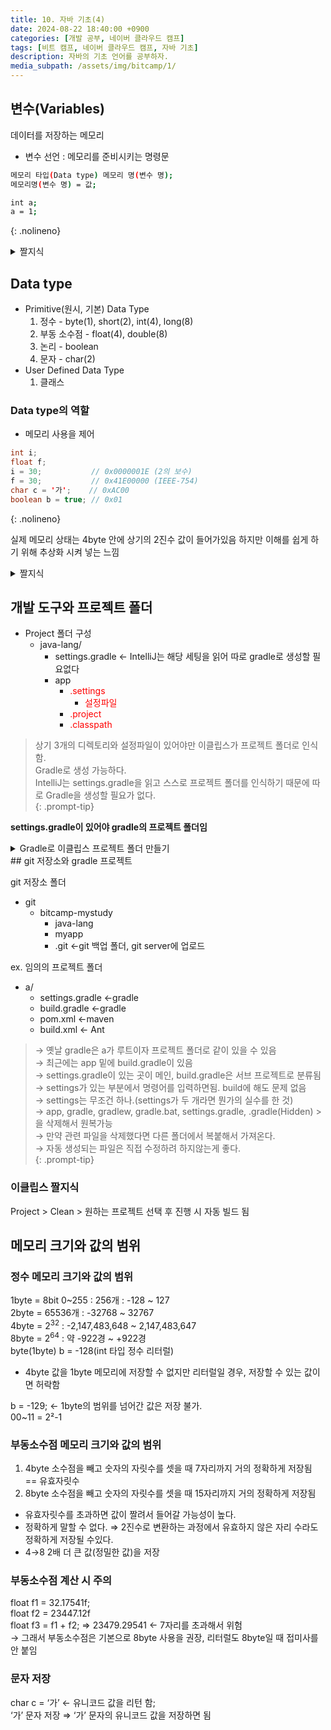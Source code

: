 ```yaml
---
title: 10. 자바 기초(4)
date: 2024-08-22 18:40:00 +0900
categories: [개발 공부, 네이버 클라우드 캠프]
tags: [비트 캠프, 네이버 클라우드 캠프, 자바 기초] 
description: 자바의 기초 언어를 공부하자.
media_subpath: /assets/img/bitcamp/1/
---
```


## 변수(Variables)
데이터를 저장하는 메모리   
- 변수 선언 : 메모리를 준비시키는 명령문

```bash
메모리 타입(Data type) 메모리 명(변수 명);
메모리명(변수 명) = 값;

int a;
a = 1;
```
{: .nolineno}

<details markdown=1>
<summary markdown="span">짤지식</summary>

- = : assgnment operator (대입, 할당, 배정)

</details>


## Data type

- Primitive(원시, 기본) Data Type
    1. 정수 - byte(1), short(2), int(4), long(8)
    2. 부동 소수점 - float(4), double(8)
    3. 논리 - boolean
    4. 문자 - char(2)
- User Defined Data Type
    1. 클래스

### Data type의 역할

- 메모리 사용을 제어

```java
int i;
float f;
i = 30;           // 0x0000001E (2의 보수)
f = 30;           // 0x41E00000 (IEEE-754)
char c = '가';    // 0xAC00
boolean b = true; // 0x01
```
{: .nolineno}

실제 메모리 상태는 4byte 안에 상기의 2진수 값이 들어가있음 하지만 이해를 쉽게 하기 위해 추상화 시켜 넣는 느낌

<details markdown=1>
<summary markdown="span">짤지식</summary>

- whitespace
    - space (공백)
    - tap
    - newline (줄바꿈)

</details>

## 개발 도구와 프로젝트 폴더

- Project 폴더 구성
    - java-lang/
        - settings.gradle ← IntelliJ는 해당 세팅을 읽어 따로 gradle로 생성할 필요없다
        - app
            - <span style="color: red">.settings</span>
                - <span style="color: red">설정파일</span>
            - <span style="color: red">.project</span>
            - <span style="color: red">.classpath</span>

> 상기 3개의 디렉토리와 설정파일이 있어야만 이클립스가 프로젝트 폴더로 인식함.   
> Gradle로 생성 가능하다.   
> IntelliJ는 settings.gradle을 읽고 스스로 프로젝트 폴더를 인식하기 때문에 따로 Gradle을 생성할 필요가 없다.   
{: .prompt-tip}

**settings.gradle이 있어야 gradle의 프로젝트 폴더임**

<details markdown=1>
<summary markdown="span">Gradle로 이클립스 프로젝트 폴더 만들기</summary>

1. build.gradle로 가서 아래 코드를 추가해준다.
        
    ```gradle
    //기존 플러그인에 이클립스 아이디 추가.
    plugins {
        id 'application'
        id 'eclipse' //Eclipse IDE 관련 작업을 수행할 수 있는 플러그인
    }
    //이클립스 설정 추가
    eclipse {
        project {
            name = "java-lang" //프로젝트 이름을 지정하지 않으면 폴더 이름(ex. app)을 사용한다.
        }
        jdt {
            sourceCompatibility = 21
            targetCompatibility = 21
            javaRuntimeName = "JavaSE-21"
        }
    } 
    ```
    {: .nolineno}
        
    2. 터미널에서 gradle의 프로젝트 root 폴더로 가서 아래 코드를 입력해준다. 
        
        ```bash
        	gradle eclipse
        ```
        {: .noline}

        ![.classpath 파일, .project 파일이 추가됨](img1.png)
        _.classpath 파일, .project 파일이 추가됨_

</details>
## git 저장소와 gradle 프로젝트

git 저장소 폴더

- git
    - bitcamp-mystudy
        - java-lang
        - myapp
        - .git ←git 백업 폴더, git server에 업로드

ex. 임의의 프로젝트 폴더

- a/
    - settings.gradle ←gradle
    - build.gradle ←gradle
    - pom.xml ←maven
    - build.xml ← Ant

> → 옛날 gradle은 a가 루트이자 프로젝트 폴더로 같이 있을 수 있음   
> → 최근에는 app 밑에 build.gradle이 있음   
> → settings.gradle이 있는 곳이 메인, build.gradle은 서브 프로젝트로 분류됨   
> → settings가 있는 부분에서 명령어를 입력하면됨. build에 해도 문제 없음   
> → settings는 무조건 하나.(settings가 두 개라면 뭔가의 실수를 한 것)   
> → app, gradle, gradlew, gradle.bat, settings.gradle, .gradle(Hidden) > 을 삭제해서 원복가능   
> → 만약 관련 파일을 삭제했다면 다른 폴더에서 복붙해서 가져온다.   
> → 자동 생성되는 파일은 직접 수정하려 하지않는게 좋다.   
{: .prompt-tip}

### 이클립스 짤지식

Project > Clean > 원하는 프로젝트 선택 후 진행 시 자동 빌드 됨

## 메모리 크기와 값의 범위

### 정수 메모리 크기와 값의 범위

1byte = 8bit 0~255 : 256개 : -128 ~ 127   
2byte = 65536개 : -32768 ~ 32767   
4byte = $2^{32}$ : -2,147,483,648 ~ 2,147,483,647   
8byte = $2^{64}$ : 약 -922경 ~ +922경   
byte(1byte) b = -128(int 타입 정수 리터럴)   
- 4byte 값을 1byte 메모리에 저장할 수 없지만 리터럴일 경우, 저장할 수 있는 값이면 허락함

b = -129; ← 1byte의 범위를 넘어간 값은 저장 불가.   
00~11 = 2²-1 

### 부동소수점 메모리 크기와 값의 범위

1. 4byte 소수점을 빼고 숫자의 자릿수를 셋을 때 7자리까지 거의 정확하게 저장됨 == 유효자릿수
2. 8byte 소수점을 빼고 숫자의 자릿수를 셋을 때 15자리까지 거의 정확하게 저장됨
- 유효자릿수를 초과하면 값이 짤려서 들어갈 가능성이 높다.
- 정확하게 말할 수 없다. ⇒ 2진수로 변환하는 과정에서 유효하지 않은 자리 수라도 정확하게 저장될 수있다.
- 4→8 2배 더 큰 값(정밀한 값)을 저장

### 부동소수점 계산 시 주의

float f1 = 32.17541f;   
float f2 = 23447.12f   
float  f3 = f1 + f2; ⇒ 23479.29541 ← 7자리를 초과해서 위험   
→ 그래서 부동소수점은 기본으로 8byte 사용을 권장, 리터럴도 8byte일 때 접미사를 안 붙임

### 문자 저장

char c = ‘가’ ← 유니코드 값을 리턴 함;   
‘가’ 문자 저장 ⇒ ‘가’ 문자의 유니코드 값을 저장하면 됨